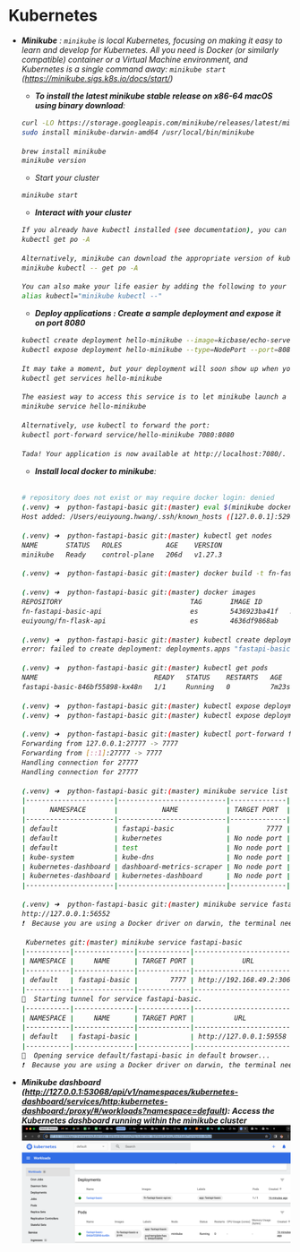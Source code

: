 
# Kubernetes

- <i>__Minikube__ : `minikube` is local Kubernetes, focusing on making it easy to learn and develop for Kubernetes. All you need is Docker (or similarly compatible) container or a Virtual Machine environment, and Kubernetes is a single command away: `minikube start` (<i>https://minikube.sigs.k8s.io/docs/start/</i>)

    - __To install the latest minikube stable release on x86-64 macOS using binary download__:
    ```bash
    curl -LO https://storage.googleapis.com/minikube/releases/latest/minikube-darwin-amd64
    sudo install minikube-darwin-amd64 /usr/local/bin/minikube
    
    brew install minikube
    minikube version
    ```
    - Start your cluster
    ```bash
    minikube start
    ```
    - __Interact with your cluster__
    ```bash
    If you already have kubectl installed (see documentation), you can now use it to access your shiny new cluster:
    kubectl get po -A
    
    Alternatively, minikube can download the appropriate version of kubectl and you should be able to use it like this: 
    minikube kubectl -- get po -A
    
    You can also make your life easier by adding the following to your shell config: (for more details see: kubectl)
    alias kubectl="minikube kubectl --"
    ```
    - __Deploy applications : Create a sample deployment and expose it on port 8080__
    ```bash 
    kubectl create deployment hello-minikube --image=kicbase/echo-server:1.0
    kubectl expose deployment hello-minikube --type=NodePort --port=8080
    
    It may take a moment, but your deployment will soon show up when you run:
    kubectl get services hello-minikube
    
    The easiest way to access this service is to let minikube launch a web browser for you:
    minikube service hello-minikube
    
    Alternatively, use kubectl to forward the port:
    kubectl port-forward service/hello-minikube 7080:8080
    
    Tada! Your application is now available at http://localhost:7080/.
    ```
    
     - __Install local docker to minikube__:
    ```bash
    
    # repository does not exist or may require docker login: denied
    (.venv) ➜  python-fastapi-basic git:(master) eval $(minikube docker-env)
    Host added: /Users/euiyoung.hwang/.ssh/known_hosts ([127.0.0.1]:52981)
    
    (.venv) ➜  python-fastapi-basic git:(master) kubectl get nodes 
    NAME       STATUS   ROLES           AGE    VERSION
    minikube   Ready    control-plane   206d   v1.27.3
    
    (.venv) ➜  python-fastapi-basic git:(master) docker build -t fn-fastapi-basic-api:es .
    
    (.venv) ➜  python-fastapi-basic git:(master) docker images                            
    REPOSITORY                                TAG       IMAGE ID       CREATED         SIZE
    fn-fastapi-basic-api                      es        5436923ba41f   3 seconds ago   1.04GB
    euiyoung/fn-flask-api                     es        4636df9868ab   6 months ago    1.08GB
    
    (.venv) ➜  python-fastapi-basic git:(master) kubectl create deployment fastapi-basic --image=fn-fastapi-basic-api:es
    error: failed to create deployment: deployments.apps "fastapi-basic" already exists
    
    (.venv) ➜  python-fastapi-basic git:(master) kubectl get pods
    NAME                             READY   STATUS    RESTARTS   AGE
    fastapi-basic-846bf55898-kx48n   1/1     Running   0          7m23s
    
    (.venv) ➜  python-fastapi-basic git:(master) kubectl expose deployment fastapi-basic --type=NodePort --port=27777
    (.venv) ➜  python-fastapi-basic git:(master) kubectl expose deployment fastapi-basic --type=LoadBalancer --port=27777
    
    (.venv) ➜  python-fastapi-basic git:(master) kubectl port-forward fastapi-basic-846bf55898-kx48n 27777:7777                 
    Forwarding from 127.0.0.1:27777 -> 7777
    Forwarding from [::1]:27777 -> 7777
    Handling connection for 27777
    Handling connection for 27777
    
    (.venv) ➜  python-fastapi-basic git:(master) minikube service list                                
    |----------------------|---------------------------|--------------|-----|
    |      NAMESPACE       |           NAME            | TARGET PORT  | URL |
    |----------------------|---------------------------|--------------|-----|
    | default              | fastapi-basic             |         7777 |     |
    | default              | kubernetes                | No node port |     |
    | default              | test                      | No node port |     |
    | kube-system          | kube-dns                  | No node port |     |
    | kubernetes-dashboard | dashboard-metrics-scraper | No node port |     |
    | kubernetes-dashboard | kubernetes-dashboard      | No node port |     |
    |----------------------|---------------------------|--------------|-----|
    
    (.venv) ➜  python-fastapi-basic git:(master) minikube service fastapi-basic --url
    http://127.0.0.1:56552
    ❗  Because you are using a Docker driver on darwin, the terminal needs to be open to run it.
    
     Kubernetes git:(master) minikube service fastapi-basic
    |-----------|---------------|-------------|---------------------------|
    | NAMESPACE |     NAME      | TARGET PORT |            URL            |
    |-----------|---------------|-------------|---------------------------|
    | default   | fastapi-basic |        7777 | http://192.168.49.2:30663 |
    |-----------|---------------|-------------|---------------------------|
    🏃  Starting tunnel for service fastapi-basic.
    |-----------|---------------|-------------|------------------------|
    | NAMESPACE |     NAME      | TARGET PORT |          URL           |
    |-----------|---------------|-------------|------------------------|
    | default   | fastapi-basic |             | http://127.0.0.1:59558 |
    |-----------|---------------|-------------|------------------------|
    🎉  Opening service default/fastapi-basic in default browser...
    ❗  Because you are using a Docker driver on darwin, the terminal needs to be open to run it.
    
    ```
- __Minikube dashboard (<i>http://127.0.0.1:53068/api/v1/namespaces/kubernetes-dashboard/services/http:kubernetes-dashboard:/proxy/#/workloads?namespace=default</i>): Access the Kubernetes dashboard running within the minikube cluster__
![Alt text](../screenshot/minikube-dashboard.png)
    

